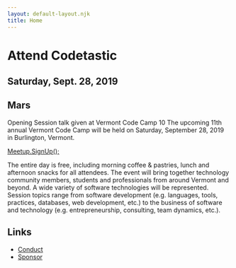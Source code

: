 ```yaml
---
layout: default-layout.njk
title: Home
---
```


# Attend Codetastic

## Saturday, Sept. 28, 2019

## Mars

Opening Session talk given at Vermont Code Camp 10
The upcoming 11th annual Vermont Code Camp will be held on Saturday, September 28, 2019 in Burlington, Vermont.

[Meetup.SignUp();](https://www.meetup.com/VTCode/events/261093250/)

The entire day is free, including morning coffee & pastries, lunch and afternoon snacks for all attendees. The event will bring together technology community members, students and professionals from around Vermont and beyond. A wide variety of software technologies will be represented. Session topics range from software development (e.g. languages, tools, practices, databases, web development, etc.) to the business of software and technology (e.g. entrepreneurship, consulting, team dynamics, etc.).

## Links

* [Conduct](/conduct/)
* [Sponsor](/sponsor/)
